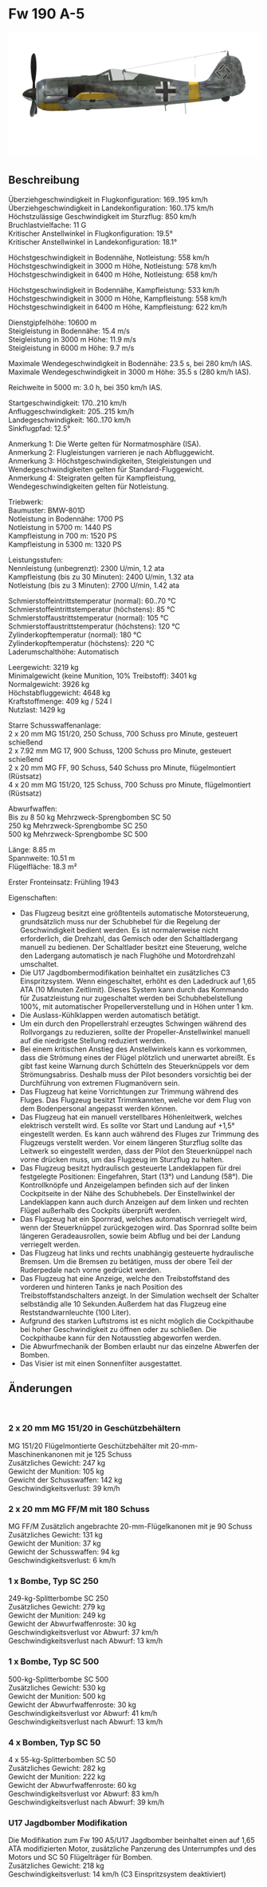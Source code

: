# Fw 190 A-5  
  
![fw190a5](../images/fw190a5.png)  
  
## Beschreibung  
  
Überziehgeschwindigkeit in Flugkonfiguration: 169..195 km/h  
Überziehgeschwindigkeit in Landekonfiguration: 160..175 km/h  
Höchstzulässige Geschwindigkeit im Sturzflug: 850 km/h  
Bruchlastvielfache: 11 G  
Kritischer Anstellwinkel in Flugkonfiguration: 19.5°  
Kritischer Anstellwinkel in Landekonfiguration: 18.1°  
  
Höchstgeschwindigkeit in Bodennähe, Notleistung: 558 km/h  
Höchstgeschwindigkeit in 3000 m Höhe, Notleistung: 578 km/h  
Höchstgeschwindigkeit in 6400 m Höhe, Notleistung: 658 km/h  
  
Höchstgeschwindigkeit in Bodennähe, Kampfleistung: 533 km/h  
Höchstgeschwindigkeit in 3000 m Höhe, Kampfleistung: 558 km/h  
Höchstgeschwindigkeit in 6400 m Höhe, Kampfleistung: 622 km/h  
  
Dienstgipfelhöhe: 10600 m  
Steigleistung in Bodennähe: 15.4 m/s  
Steigleistung in 3000 m Höhe: 11.9 m/s  
Steigleistung in 6000 m Höhe: 9.7 m/s  
  
Maximale Wendegeschwindigkeit in Bodennähe: 23.5 s, bei 280 km/h IAS.  
Maximale Wendegeschwindigkeit in 3000 m Höhe: 35.5 s (280 km/h IAS).  
  
Reichweite in 5000 m: 3.0 h, bei 350 km/h IAS.  
  
Startgeschwindigkeit: 170..210 km/h  
Anfluggeschwindigkeit: 205..215 km/h  
Landegeschwindigkeit: 160..170 km/h  
Sinkflugpfad: 12.5°  
  
Anmerkung 1: Die Werte gelten für Normatmosphäre (ISA).  
Anmerkung 2: Flugleistungen varrieren je nach Abfluggewicht.  
Anmerkung 3: Höchstgeschwindigkeiten, Steigleistungen und Wendegeschwindigkeiten gelten für Standard-Fluggewicht.  
Anmerkung 4: Steigraten gelten für Kampfleistung, Wendegeschwindigkeiten gelten für Notleistung.  
  
Triebwerk:  
Baumuster: BMW-801D  
Notleistung in Bodennähe: 1700 PS  
Notleistung in 5700 m: 1440 PS  
Kampfleistung in 700 m: 1520 PS  
Kampfleistung in 5300 m: 1320 PS  
  
Leistungsstufen:  
Nennleistung (unbegrenzt): 2300 U/min, 1.2 ata  
Kampfleistung (bis zu 30 Minuten): 2400 U/min, 1.32 ata  
Notleistung (bis zu 3 Minuten): 2700 U/min, 1.42 ata  
  
Schmierstoffeintrittstemperatur (normal): 60..70 °C  
Schmierstoffeintrittstemperatur (höchstens): 85 °C  
Schmierstoffaustrittstemperatur (normal): 105 °C  
Schmierstoffaustrittstemperatur (höchstens): 120 °C  
Zylinderkopftemperatur (normal): 180 °C  
Zylinderkopftemperatur (höchstens): 220 °C  
Laderumschalthöhe: Automatisch  
  
Leergewicht: 3219 kg  
Minimalgewicht (keine Munition, 10% Treibstoff): 3401 kg  
Normalgewicht: 3926 kg  
Höchstabfluggewicht: 4648 kg  
Kraftstoffmenge: 409 kg / 524 l  
Nutzlast: 1429 kg  
  
Starre Schusswaffenanlage:  
2 x 20 mm MG 151/20, 250 Schuss, 700 Schuss pro Minute, gesteuert schießend  
2 x 7.92 mm MG 17, 900 Schuss, 1200 Schuss pro Minute, gesteuert schießend  
2 x 20 mm MG FF, 90 Schuss, 540 Schuss pro Minute, flügelmontiert (Rüstsatz)  
4 x 20 mm MG 151/20, 125 Schuss, 700 Schuss pro Minute, flügelmontiert (Rüstsatz)  
  
Abwurfwaffen:  
Bis zu 8 50 kg Mehrzweck-Sprengbomben SC 50  
250 kg Mehrzweck-Sprengbombe SC 250  
500 kg Mehrzweck-Sprengbombe SC 500  
  
Länge: 8.85 m  
Spannweite: 10.51 m  
Flügelfläche: 18.3 m²  
  
Erster Fronteinsatz: Frühling 1943  
  
Eigenschaften:  
- Das Flugzeug besitzt eine größtenteils automatische Motorsteuerung, grundsätzlich muss nur der Schubhebel für die Regelung der Geschwindigkeit bedient werden. Es ist normalerweise nicht erforderlich, die Drehzahl, das Gemisch oder den Schaltladergang manuell zu bedienen. Der Schaltlader besitzt eine Steuerung, welche den Ladergang automatisch je nach Flughöhe und Motordrehzahl umschaltet.  
- Die U17 Jagdbombermodifikation beinhaltet ein zusätzliches C3 Einspritzsystem. Wenn eingeschaltet, erhöht es den Ladedruck auf 1,65 ATA (10 Minuten Zeitlimit). Dieses System kann durch das Kommando für Zusatzleistung nur zugeschaltet werden bei Schubhebelstellung 100%, mit automatischer Propellerverstellung und in Höhen unter 1 km.  
- Die Auslass-Kühlklappen werden automatisch betätigt.  
- Um ein durch den Propellerstrahl erzeugtes Schwingen während des Rollvorgangs zu reduzieren, sollte der Propeller-Anstellwinkel manuell auf die niedrigste Stellung reduziert werden.  
- Bei einem kritischen Anstieg des Anstellwinkels kann es vorkommen, dass die Strömung eines der Flügel plötzlich und unerwartet abreißt. Es gibt fast keine Warnung durch Schütteln des Steuerknüppels vor dem Strömungsabriss. Deshalb muss der Pilot besonders vorsichtig bei der Durchführung von extremen Flugmanövern sein.  
- Das Flugzeug hat keine Vorrichtungen zur Trimmung während des Fluges. Das Flugzeug besitzt Trimmkannten, welche vor dem Flug von dem Bodenpersonal angepasst werden können.  
- Das Flugzeug hat ein manuell verstellbares Höhenleitwerk, welches elektrisch verstellt wird. Es sollte vor Start und Landung auf +1,5° eingestellt werden. Es kann auch während des Fluges zur Trimmung des Flugzeugs verstellt werden. Vor einem längeren Sturzflug sollte das Leitwerk so eingestellt werden, dass der Pilot den Steuerknüppel nach vorne drücken muss, um das Flugzeug im Sturzflug zu halten.  
- Das Flugzeug besitzt hydraulisch gesteuerte Landeklappen für drei festgelegte Positionen: Eingefahren, Start (13°) und Landung (58°). Die Kontrollknöpfe und Anzeigelampen befinden sich auf der linken Cockpitseite in der Nähe des Schubhebels. Der Einstellwinkel der Landeklappen kann auch durch Anzeigen auf dem linken und rechten Flügel außerhalb des Cockpits überprüft werden.  
- Das Flugzeug hat ein Spornrad, welches automatisch verriegelt wird, wenn der Steuerknüppel zurückgezogen wird. Das Spornrad sollte beim längeren Geradeausrollen, sowie beim Abflug und bei der Landung verriegelt werden.  
- Das Flugzeug hat links und rechts unabhängig gesteuerte hydraulische Bremsen. Um die Bremsen zu betätigen, muss der obere Teil der Ruderpedale nach vorne gedrückt werden.  
- Das Flugzeug hat eine Anzeige, welche den Treibstoffstand des vorderen und hinteren Tanks je nach Position des Treibstoffstandschalters anzeigt. In der Simulation wechselt der Schalter selbständig alle 10 Sekunden.Außerdem hat das Flugzeug eine Reststandwarnleuchte (100 Liter).  
- Aufgrund des starken Luftstroms ist es nicht möglich die Cockpithaube bei hoher Geschwindigkeit zu öffnen oder zu schließen. Die Cockpithaube kann für den Notausstieg abgeworfen werden.  
- Die Abwurfmechanik der Bomben erlaubt nur das einzelne Abwerfen der Bomben.  
- Das Visier ist mit einen Sonnenfilter ausgestattet.  
  
## Änderungen  
  ﻿
  
  
### 2 x 20 mm MG 151/20 in Geschützbehältern  
  
MG 151/20 Flügelmontierte Geschützbehälter mit 20-mm-Maschinenkanonen mit je 125 Schuss  
Zusätzliches Gewicht: 247 kg  
Gewicht der Munition: 105 kg  
Gewicht der Schusswaffen: 142 kg  
Geschwindigkeitsverlust: 39 km/h  ﻿
  
  
### 2 x 20 mm MG FF/M mit 180 Schuss  
  
MG FF/M Zusätzlich angebrachte 20-mm-Flügelkanonen mit je 90 Schuss  
Zusätzliches Gewicht: 131 kg  
Gewicht der Munition: 37 kg  
Gewicht der Schusswaffen: 94 kg  
Geschwindigkeitsverlust: 6 km/h  ﻿
  
  
### 1 x Bombe, Typ SC 250   
  
249-kg-Splitterbombe SC 250  
Zusätzliches Gewicht: 279 kg  
Gewicht der Munition: 249 kg  
Gewicht der Abwurfwaffenroste: 30 kg  
Geschwindigkeitsverlust vor Abwurf: 37 km/h  
Geschwindigkeitsverlust nach Abwurf: 13 km/h  ﻿
  
  
### 1 x Bombe, Typ SC 500  
  
500-kg-Splitterbombe SC 500  
Zusätzliches Gewicht: 530 kg  
Gewicht der Munition: 500 kg  
Gewicht der Abwurfwaffenroste: 30 kg  
Geschwindigkeitsverlust vor Abwurf: 41 km/h  
Geschwindigkeitsverlust nach Abwurf: 13 km/h  ﻿
  
  
### 4 x Bomben, Typ SC 50   
  
4 x 55-kg-Splitterbomben SC 50  
Zusätzliches Gewicht: 282 kg  
Gewicht der Munition: 222 kg  
Gewicht der Abwurfwaffenroste: 60 kg  
Geschwindigkeitsverlust vor Abwurf: 83 km/h  
Geschwindigkeitsverlust nach Abwurf: 39 km/h  ﻿
  
  
### U17 Jagdbomber Modifikation  
  
Die Modifikation zum Fw 190 A5/U17 Jagdbomber beinhaltet einen auf 1,65 ATA modifizierten Motor, zusätzliche Panzerung des Unterrumpfes und des Motors und SC 50 Flügelträger für Bomben.  
Zusätzliches Gewicht: 218 kg  
Geschwindigkeitsverlust: 14 km/h (C3 Einspritzsystem deaktiviert)  